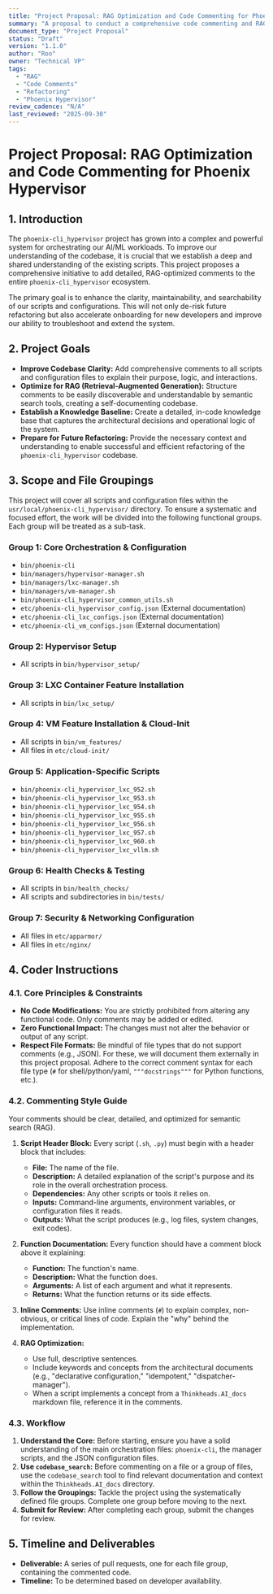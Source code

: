 ```yaml
---
title: "Project Proposal: RAG Optimization and Code Commenting for Phoenix Hypervisor"
summary: "A proposal to conduct a comprehensive code commenting and RAG optimization initiative for the phoenix-cli_hypervisor codebase to improve maintainability and prepare for future refactoring."
document_type: "Project Proposal"
status: "Draft"
version: "1.1.0"
author: "Roo"
owner: "Technical VP"
tags:
  - "RAG"
  - "Code Comments"
  - "Refactoring"
  - "Phoenix Hypervisor"
review_cadence: "N/A"
last_reviewed: "2025-09-30"
---
```


# Project Proposal: RAG Optimization and Code Commenting for Phoenix Hypervisor

## 1. Introduction

The `phoenix-cli_hypervisor` project has grown into a complex and powerful system for orchestrating our AI/ML workloads. To improve our understanding of the codebase, it is crucial that we establish a deep and shared understanding of the existing scripts. This project proposes a comprehensive initiative to add detailed, RAG-optimized comments to the entire `phoenix-cli_hypervisor` ecosystem.

The primary goal is to enhance the clarity, maintainability, and searchability of our scripts and configurations. This will not only de-risk future refactoring but also accelerate onboarding for new developers and improve our ability to troubleshoot and extend the system.

## 2. Project Goals

*   **Improve Codebase Clarity:** Add comprehensive comments to all scripts and configuration files to explain their purpose, logic, and interactions.
*   **Optimize for RAG (Retrieval-Augmented Generation):** Structure comments to be easily discoverable and understandable by semantic search tools, creating a self-documenting codebase.
*   **Establish a Knowledge Baseline:** Create a detailed, in-code knowledge base that captures the architectural decisions and operational logic of the system.
*   **Prepare for Future Refactoring:** Provide the necessary context and understanding to enable successful and efficient refactoring of the `phoenix-cli_hypervisor` codebase.

## 3. Scope and File Groupings

This project will cover all scripts and configuration files within the `usr/local/phoenix-cli_hypervisor/` directory. To ensure a systematic and focused effort, the work will be divided into the following functional groups. Each group will be treated as a sub-task.

### Group 1: Core Orchestration & Configuration
*   `bin/phoenix-cli`
*   `bin/managers/hypervisor-manager.sh`
*   `bin/managers/lxc-manager.sh`
*   `bin/managers/vm-manager.sh`
*   `bin/phoenix-cli_hypervisor_common_utils.sh`
*   `etc/phoenix-cli_hypervisor_config.json` (External documentation)
*   `etc/phoenix-cli_lxc_configs.json` (External documentation)
*   `etc/phoenix-cli_vm_configs.json` (External documentation)

### Group 2: Hypervisor Setup
*   All scripts in `bin/hypervisor_setup/`

### Group 3: LXC Container Feature Installation
*   All scripts in `bin/lxc_setup/`

### Group 4: VM Feature Installation & Cloud-Init
*   All scripts in `bin/vm_features/`
*   All files in `etc/cloud-init/`

### Group 5: Application-Specific Scripts
*   `bin/phoenix-cli_hypervisor_lxc_952.sh`
*   `bin/phoenix-cli_hypervisor_lxc_953.sh`
*   `bin/phoenix-cli_hypervisor_lxc_954.sh`
*   `bin/phoenix-cli_hypervisor_lxc_955.sh`
*   `bin/phoenix-cli_hypervisor_lxc_956.sh`
*   `bin/phoenix-cli_hypervisor_lxc_957.sh`
*   `bin/phoenix-cli_hypervisor_lxc_960.sh`
*   `bin/phoenix-cli_hypervisor_lxc_vllm.sh`

### Group 6: Health Checks & Testing
*   All scripts in `bin/health_checks/`
*   All scripts and subdirectories in `bin/tests/`

### Group 7: Security & Networking Configuration
*   All files in `etc/apparmor/`
*   All files in `etc/nginx/`

## 4. Coder Instructions

### 4.1. Core Principles & Constraints
*   **No Code Modifications:** You are strictly prohibited from altering any functional code. Only comments may be added or edited.
*   **Zero Functional Impact:** The changes must not alter the behavior or output of any script.
*   **Respect File Formats:** Be mindful of file types that do not support comments (e.g., JSON). For these, we will document them externally in this project proposal. Adhere to the correct comment syntax for each file type (`#` for shell/python/yaml, `"""docstrings"""` for Python functions, etc.).

### 4.2. Commenting Style Guide
Your comments should be clear, detailed, and optimized for semantic search (RAG).

1.  **Script Header Block:** Every script (`.sh`, `.py`) must begin with a header block that includes:
    *   **File:** The name of the file.
    *   **Description:** A detailed explanation of the script's purpose and its role in the overall orchestration process.
    *   **Dependencies:** Any other scripts or tools it relies on.
    *   **Inputs:** Command-line arguments, environment variables, or configuration files it reads.
    *   **Outputs:** What the script produces (e.g., log files, system changes, exit codes).

2.  **Function Documentation:** Every function should have a comment block above it explaining:
    *   **Function:** The function's name.
    *   **Description:** What the function does.
    *   **Arguments:** A list of each argument and what it represents.
    *   **Returns:** What the function returns or its side effects.

3.  **Inline Comments:** Use inline comments (`#`) to explain complex, non-obvious, or critical lines of code. Explain the "why" behind the implementation.

4.  **RAG Optimization:**
    *   Use full, descriptive sentences.
    *   Include keywords and concepts from the architectural documents (e.g., "declarative configuration," "idempotent," "dispatcher-manager").
    *   When a script implements a concept from a `Thinkheads.AI_docs` markdown file, reference it in the comments.

### 4.3. Workflow
1.  **Understand the Core:** Before starting, ensure you have a solid understanding of the main orchestration files: `phoenix-cli`, the manager scripts, and the JSON configuration files.
2.  **Use `codebase_search`:** Before commenting on a file or a group of files, use the `codebase_search` tool to find relevant documentation and context within the `Thinkheads.AI_docs` directory.
3.  **Follow the Groupings:** Tackle the project using the systematically defined file groups. Complete one group before moving to the next.
4.  **Submit for Review:** After completing each group, submit the changes for review.

## 5. Timeline and Deliverables

*   **Deliverable:** A series of pull requests, one for each file group, containing the commented code.
*   **Timeline:** To be determined based on developer availability.
